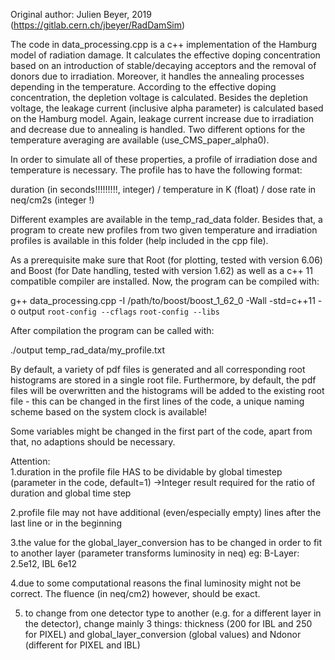 Original author: Julien Beyer, 2019 (https://gitlab.cern.ch/jbeyer/RadDamSim)

The code in data_processing.cpp is a c++ implementation of the Hamburg model of radiation damage. It calculates the effective doping concentration based on an introduction of stable/decaying acceptors and the removal of donors due to irradiation. Moreover, it handles the annealing processes depending in the temperature. According to the effective doping concentration, the depletion voltage is calculated.
Besides the depletion voltage, the leakage current (inclusive alpha parameter) is calculated based on the Hamburg model. Again, leakage current increase due to irradiation and decrease due to annealing is handled. Two different options for the temperature averaging are available (use_CMS_paper_alpha0).

In order to simulate all of these properties, a profile of irradiation dose and temperature is necessary. The profile has to have the following format:

duration (in seconds!!!!!!!!!, integer) / temperature in K (float) / dose rate in neq/cm2s (integer !)

Different examples are available in the temp_rad_data folder. Besides that, a program to create new profiles from two given temperature and irradiation profiles is available in this folder (help included in the cpp file).

As a prerequisite make sure that Root (for plotting, tested with version 6.06) and Boost (for Date handling, tested with version 1.62) as well as a c++ 11 compatible compiler are installed. Now, the program can be compiled with:

g++ data_processing.cpp -I /path/to/boost/boost_1_62_0 -Wall -std=c++11 -o output `root-config --cflags` `root-config --libs`

After compilation the program can be called with:

./output temp_rad_data/my_profile.txt

By default, a variety of pdf files is generated and all corresponding root histograms are stored in a single root file. Furthermore, by default, the pdf files will be overwritten and the histograms will be added to the existing root file - this can be changed in the first lines of the code, a unique naming scheme based on the system clock is available!

Some variables might be changed in the first part of the code, apart from that, no adaptions should be necessary.

Attention:  
1.duration in the profile file HAS to be dividable by global timestep (parameter in the code, default=1) ->Integer result required for the ratio of duration and global time step

2.profile file may not have additional (even/especially empty) lines after the last line or in the beginning

3.the value for the global_layer_conversion has to be changed in order to fit to another layer (parameter transforms luminosity in neq) eg: B-Layer: 2.5e12, IBL 6e12

4.due to some computational reasons the final luminosity might not be correct. The fluence (in neq/cm2) however, should be exact.

5. to change from one detector type to another (e.g. for a different layer in the detector), change mainly 3 things: thickness (200 for IBL and 250 for PIXEL) and global_layer_conversion (global values) and Ndonor (different for PIXEL and IBL)
